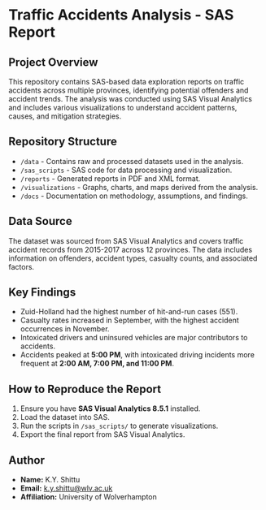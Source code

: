 

# Traffic Accidents Analysis - SAS Report

## Project Overview
This repository contains SAS-based data exploration reports on traffic accidents across multiple provinces, identifying potential offenders and accident trends. The analysis was conducted using SAS Visual Analytics and includes various visualizations to understand accident patterns, causes, and mitigation strategies.
## Repository Structure
- `/data` - Contains raw and processed datasets used in the analysis.
- `/sas_scripts` - SAS code for data processing and visualization.
- `/reports` - Generated reports in PDF and XML format.
- `/visualizations` - Graphs, charts, and maps derived from the analysis.
- `/docs` - Documentation on methodology, assumptions, and findings.

## Data Source
The dataset was sourced from SAS Visual Analytics and covers traffic accident records from 2015-2017 across 12 provinces. The data includes information on offenders, accident types, casualty counts, and associated factors.

## Key Findings
- Zuid-Holland had the highest number of hit-and-run cases (551).
- Casualty rates increased in September, with the highest accident occurrences in November.
- Intoxicated drivers and uninsured vehicles are major contributors to accidents.
- Accidents peaked at **5:00 PM**, with intoxicated driving incidents more frequent at **2:00 AM, 7:00 PM, and 11:00 PM**.

## How to Reproduce the Report
1. Ensure you have **SAS Visual Analytics 8.5.1** installed.
2. Load the dataset into SAS.
3. Run the scripts in `/sas_scripts/` to generate visualizations.
4. Export the final report from SAS Visual Analytics.

## Author
- **Name:** K.Y. Shittu
- **Email:** k.y.shittu@wlv.ac.uk
- **Affiliation:** University of Wolverhampton
